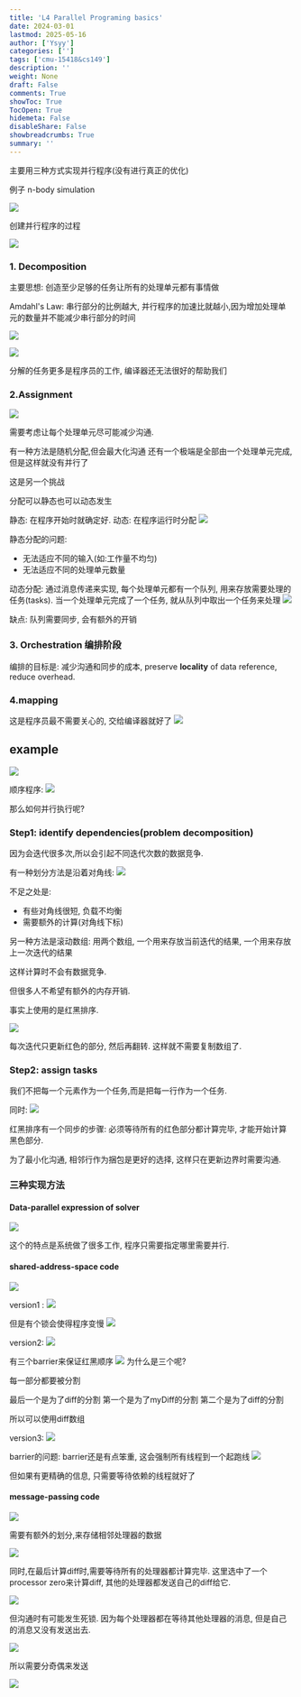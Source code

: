 ```yaml
---
title: 'L4 Parallel Programing basics'
date: 2024-03-01
lastmod: 2025-05-16
author: ['Ysyy']
categories: ['']
tags: ['cmu-15418&cs149']
description: ''
weight: None
draft: False
comments: True
showToc: True
TocOpen: True
hidemeta: False
disableShare: False
showbreadcrumbs: True
summary: ''
---
```

主要用三种方式实现并行程序(没有进行真正的优化)

例子 n-body simulation

![](img/2023-10-14-19-08-15.png)

创建并行程序的过程

![](img/2023-10-14-19-12-34.png)

### 1. Decomposition

主要思想: 创造至少足够的任务让所有的处理单元都有事情做

Amdahl's Law: 串行部分的比例越大, 并行程序的加速比就越小,因为增加处理单元的数量并不能减少串行部分的时间

![](img/2023-10-14-19-17-14.png)

![](img/2023-10-14-19-25-06.png)

分解的任务更多是程序员的工作, 编译器还无法很好的帮助我们

### 2.Assignment

![](img/2023-10-14-19-27-56.png)

需要考虑让每个处理单元尽可能减少沟通.

有一种方法是随机分配,但会最大化沟通
还有一个极端是全部由一个处理单元完成,但是这样就没有并行了

这是另一个挑战

分配可以静态也可以动态发生

静态: 在程序开始时就确定好.
动态: 在程序运行时分配
![](img/2023-10-14-19-32-26.png)

静态分配的问题:

- 无法适应不同的输入(如:工作量不均匀)
- 无法适应不同的处理单元数量

动态分配: 通过消息传递来实现, 每个处理单元都有一个队列, 用来存放需要处理的任务(tasks). 当一个处理单元完成了一个任务, 就从队列中取出一个任务来处理
![](img/2023-10-14-19-41-07.png)

缺点:
队列需要同步, 会有额外的开销

### 3. Orchestration 编排阶段

编排的目标是:
减少沟通和同步的成本, preserve **locality** of data reference, reduce overhead.

### 4.mapping

这是程序员最不需要关心的, 交给编译器就好了
![](img/2023-10-14-19-48-55.png)

## example

![](img/2023-10-14-20-28-08.png)

顺序程序:
![](img/2023-10-14-20-29-38.png)

那么如何并行执行呢?

### Step1: identify dependencies(problem decomposition)

因为会迭代很多次,所以会引起不同迭代次数的数据竞争.

有一种划分方法是沿着对角线:
![](img/2023-10-14-20-32-11.png)

不足之处是:

- 有些对角线很短, 负载不均衡
- 需要额外的计算(对角线下标)
  
另一种方法是滚动数组:
用两个数组, 一个用来存放当前迭代的结果, 一个用来存放上一次迭代的结果

这样计算时不会有数据竞争.

但很多人不希望有额外的内存开销.

事实上使用的是红黑排序.

![](img/2023-10-14-20-37-00.png)

每次迭代只更新红色的部分, 然后再翻转.
这样就不需要复制数组了.

### Step2: assign tasks

我们不把每一个元素作为一个任务,而是把每一行作为一个任务.

同时:
![](img/2023-10-14-20-41-36.png)

红黑排序有一个同步的步骤: 必须等待所有的红色部分都计算完毕, 才能开始计算黑色部分.

为了最小化沟通, 相邻行作为捆包是更好的选择, 这样只在更新边界时需要沟通.

### 三种实现方法

#### Data-parallel expression of solver

![](img/2023-10-14-20-45-17.png)

这个的特点是系统做了很多工作, 程序只需要指定哪里需要并行.

#### shared-address-space code

![](img/2023-10-14-20-49-07.png)

version1 :
![](img/2023-10-14-20-49-41.png)

但是有个锁会使得程序变慢
![](img/2023-10-14-20-51-52.png)

version2:
![](img/2023-10-14-20-53-12.png)

有三个barrier来保证红黑顺序
![](img/2023-10-14-20-54-07.png)
为什么是三个呢?

每一部分都要被分割

最后一个是为了diff的分割
第一个是为了myDiff的分割
第二个是为了diff的分割

所以可以使用diff数组

version3:
![](img/2023-10-14-20-57-40.png)

barrier的问题:
barrier还是有点笨重, 这会强制所有线程到一个起跑线
![](img/2023-10-14-20-59-07.png)

但如果有更精确的信息, 只需要等待依赖的线程就好了

#### message-passing code

![](img/2023-10-14-21-00-57.png)

需要有额外的划分,来存储相邻处理器的数据

![](img/2023-10-14-21-02-04.png)

同时,在最后计算diff时,需要等待所有的处理器都计算完毕.
这里选中了一个processor zero来计算diff, 其他的处理器都发送自己的diff给它.

![](img/2023-10-14-21-04-12.png)

但沟通时有可能发生死锁. 因为每个处理器都在等待其他处理器的消息, 但是自己的消息又没有发送出去.

![](img/2023-10-14-21-06-02.png)

所以需要分奇偶来发送

![](img/2023-10-14-21-07-24.png)